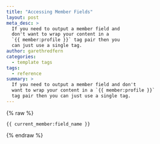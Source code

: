 ```yaml
---
title: "Accessing Member Fields"
layout: post
meta_desc: >
  If you need to output a member field and
  don't want to wrap your content in a
  `{{ member:profile }}` tag pair then you
  can just use a single tag.
author: garethredfern
categories:
  - template tags
tags:
  - reference
summary: >
  If you need to output a member field and don't
  want to wrap your content in a `{{ member:profile }}`
  tag pair then you can just use a single tag.
---
```


{% raw %}
~~~twig
{{ current_member:field_name }}
~~~
{% endraw %}
